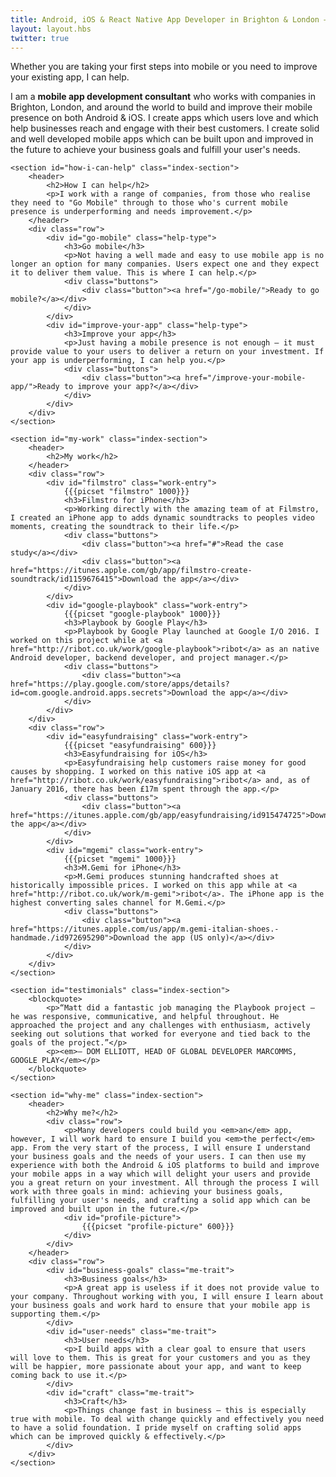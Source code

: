 ```yaml
---
title: Android, iOS & React Native App Developer in Brighton & London — Matt Oakes
layout: layout.hbs
twitter: true
---
```


<div id="index">
    <section id="introduction" class="index-section">
        <div id="tagline">
            <p>Whether you are taking your first steps into mobile or you need to improve your existing app, I can help.</p>
        </div>
        <div id="about">
            <p>I am a <strong>mobile app development consultant</strong> who works with companies in Brighton, London, and around the world to build and improve their mobile presence on both Android & iOS. I create apps which users love and which help businesses reach and engage with their best customers. I create solid and well developed mobile apps which can be built upon and improved in the future to achieve your business goals and fulfill your user's needs.</p>
        </div>
    </section>

    <section id="how-i-can-help" class="index-section">
        <header>
            <h2>How I can help</h2>
            <p>I work with a range of companies, from those who realise they need to "Go Mobile" through to those who's current mobile presence is underperforming and needs improvement.</p>
        </header>
        <div class="row">
            <div id="go-mobile" class="help-type">
                <h3>Go mobile</h3>
                <p>Not having a well made and easy to use mobile app is no longer an option for many companies. Users expect one and they expect it to deliver them value. This is where I can help.</p>
                <div class="buttons">
                    <div class="button"><a href="/go-mobile/">Ready to go mobile?</a></div>
                </div>
            </div>
            <div id="improve-your-app" class="help-type">
                <h3>Improve your app</h3>
                <p>Just having a mobile presence is not enough — it must provide value to your users to deliver a return on your investment. If your app is underperforming, I can help you.</p>
                <div class="buttons">
                    <div class="button"><a href="/improve-your-mobile-app/">Ready to improve your app?</a></div>
                </div>
            </div>
        </div>
    </section>

    <section id="my-work" class="index-section">
        <header>
            <h2>My work</h2>
        </header>
        <div class="row">
            <div id="filmstro" class="work-entry">
                {{{picset "filmstro" 1000}}}
                <h3>Filmstro for iPhone</h3>
                <p>Working directly with the amazing team of at Filmstro, I created an iPhone app to adds dynamic soundtracks to peoples video moments, creating the soundtrack to their life.</p>
                <div class="buttons">
                    <div class="button"><a href="#">Read the case study</a></div>
                    <div class="button"><a href="https://itunes.apple.com/gb/app/filmstro-create-soundtrack/id1159676415">Download the app</a></div>
                </div>
            </div>
            <div id="google-playbook" class="work-entry">
                {{{picset "google-playbook" 1000}}}
                <h3>Playbook by Google Play</h3>
                <p>Playbook by Google Play launched at Google I/O 2016. I worked on this project while at <a href="http://ribot.co.uk/work/google-playbook">ribot</a> as an native Android developer, backend developer, and project manager.</p>
                <div class="buttons">
                    <div class="button"><a href="https://play.google.com/store/apps/details?id=com.google.android.apps.secrets">Download the app</a></div>
                </div>
            </div>
        </div>
        <div class="row">
            <div id="easyfundraising" class="work-entry">
                {{{picset "easyfundraising" 600}}}
                <h3>Easyfundraising for iOS</h3>
                <p>Easyfundraising help customers raise money for good causes by shopping. I worked on this native iOS app at <a href="http://ribot.co.uk/work/easyfundraising">ribot</a> and, as of January 2016, there has been £17m spent through the app.</p>
                <div class="buttons">
                    <div class="button"><a href="https://itunes.apple.com/gb/app/easyfundraising/id915474725">Download the app</a></div>
                </div>
            </div>
            <div id="mgemi" class="work-entry">
                {{{picset "mgemi" 1000}}}
                <h3>M.Gemi for iPhone</h3>
                <p>M.Gemi produces stunning handcrafted shoes at historically impossible prices. I worked on this app while at <a href="http://ribot.co.uk/work/m-gemi">ribot</a>. The iPhone app is the highest converting sales channel for M.Gemi.</p>
                <div class="buttons">
                    <div class="button"><a href="https://itunes.apple.com/us/app/m.gemi-italian-shoes.-handmade./id972695290">Download the app (US only)</a></div>
                </div>
            </div>
        </div>
    </section>

    <section id="testimonials" class="index-section">
        <blockquote>
            <p>“Matt did a fantastic job managing the Playbook project – he was responsive, communicative, and helpful throughout. He approached the project and any challenges with enthusiasm, actively seeking out solutions that worked for everyone and tied back to the goals of the project.”</p>
            <p><em>— DOM ELLIOTT, HEAD OF GLOBAL DEVELOPER MARCOMMS, GOOGLE PLAY</em></p>
        </blockquote>
    </section>

    <section id="why-me" class="index-section">
        <header>
            <h2>Why me?</h2>
            <div class="row">
                <p>Many developers could build you <em>an</em> app, however, I will work hard to ensure I build you <em>the perfect</em> app. From the very start of the process, I will ensure I understand your business goals and the needs of your users. I can then use my experience with both the Android & iOS platforms to build and improve your mobile apps in a way which will delight your users and provide you a great return on your investment. All through the process I will work with three goals in mind: achieving your business goals, fulfilling your user's needs, and crafting a solid app which can be improved and built upon in the future.</p>
                <div id="profile-picture">
                    {{{picset "profile-picture" 600}}}
                </div>
            </div>
        </header>
        <div class="row">
            <div id="business-goals" class="me-trait">
                <h3>Business goals</h3>
                <p>A great app is useless if it does not provide value to your company. Throughout working with you, I will ensure I learn about your business goals and work hard to ensure that your mobile app is supporting them.</p>
            </div>
            <div id="user-needs" class="me-trait">
                <h3>User needs</h3>
                <p>I build apps with a clear goal to ensure that users will love to them. This is great for your customers and you as they will be happier, more passionate about your app, and want to keep coming back to use it.</p>
            </div>
            <div id="craft" class="me-trait">
                <h3>Craft</h3>
                <p>Things change fast in business — this is especially true with mobile. To deal with change quickly and effectively you need to have a solid foundation. I pride myself on crafting solid apps which can be improved quickly & effectively.</p>
            </div>
        </div>
    </section>
</div>
